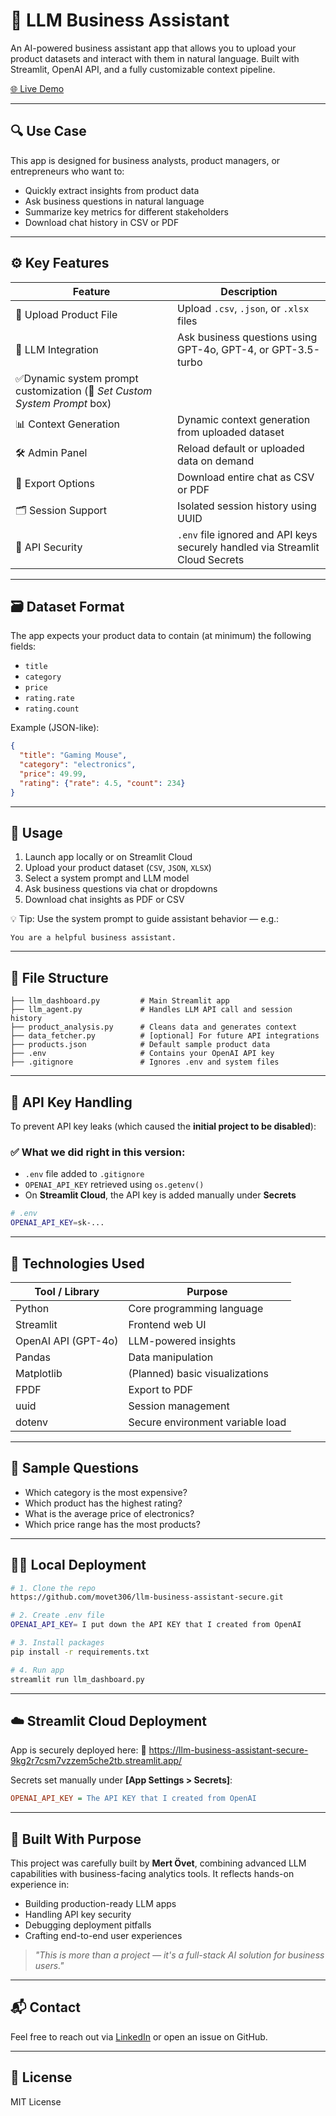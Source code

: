 # 🧠 LLM Business Assistant

An AI-powered business assistant app that allows you to upload your product datasets and interact with them in natural language. Built with Streamlit, OpenAI API, and a fully customizable context pipeline.

[🌐 Live Demo](https://llm-business-assistant-secure-9kg2r7csm7vzzem5che2tb.streamlit.app/)


---

## 🔍 Use Case
This app is designed for business analysts, product managers, or entrepreneurs who want to:

- Quickly extract insights from product data
- Ask business questions in natural language
- Summarize key metrics for different stakeholders
- Download chat history in CSV or PDF

---

## ⚙️ Key Features

| Feature | Description |
|---------|-------------|
| 📂 Upload Product File | Upload `.csv`, `.json`, or `.xlsx` files |
| 🧠 LLM Integration | Ask business questions using GPT-4o, GPT-4, or GPT-3.5-turbo |
| ✅Dynamic system prompt customization (🧠 _Set Custom System Prompt_ box) 
| 📊 Context Generation | Dynamic context generation from uploaded dataset |
| 🛠️ Admin Panel | Reload default or uploaded data on demand |
| 📑 Export Options | Download entire chat as CSV or PDF |
| 🗂 Session Support | Isolated session history using UUID |
| 🔐 API Security | `.env` file ignored and API keys securely handled via Streamlit Cloud Secrets |

---

## 🗃️ Dataset Format
The app expects your product data to contain (at minimum) the following fields:

- `title`
- `category`
- `price`
- `rating.rate`
- `rating.count`

Example (JSON-like):
```json
{
  "title": "Gaming Mouse",
  "category": "electronics",
  "price": 49.99,
  "rating": {"rate": 4.5, "count": 234}
}
```

---

## 🧪 Usage

1. Launch app locally or on Streamlit Cloud
2. Upload your product dataset (`CSV`, `JSON`, `XLSX`)
3. Select a system prompt and LLM model
4. Ask business questions via chat or dropdowns
5. Download chat insights as PDF or CSV

💡 Tip: Use the system prompt to guide assistant behavior — e.g.:
```text
You are a helpful business assistant.
```

---

## 📁 File Structure
```
├── llm_dashboard.py         # Main Streamlit app
├── llm_agent.py             # Handles LLM API call and session history
├── product_analysis.py      # Cleans data and generates context
├── data_fetcher.py          # [optional] For future API integrations
├── products.json            # Default sample product data
├── .env                     # Contains your OpenAI API key
├── .gitignore               # Ignores .env and system files
```

---

## 🔐 API Key Handling

To prevent API key leaks (which caused the **initial project to be disabled**):

### ✅ What we did right in this version:
- `.env` file added to `.gitignore`
- `OPENAI_API_KEY` retrieved using `os.getenv()`
- On **Streamlit Cloud**, the API key is added manually under **Secrets**

```bash
# .env
OPENAI_API_KEY=sk-...
```

---

## 🧰 Technologies Used

| Tool / Library     | Purpose                          |
|--------------------|----------------------------------|
| Python             | Core programming language        |
| Streamlit          | Frontend web UI                  |
| OpenAI API (GPT-4o)| LLM-powered insights             |
| Pandas             | Data manipulation                |
| Matplotlib         | (Planned) basic visualizations   |
| FPDF               | Export to PDF                    |
| uuid               | Session management               |
| dotenv             | Secure environment variable load |

---

## 🧪 Sample Questions
- Which category is the most expensive?
- Which product has the highest rating?
- What is the average price of electronics?
- Which price range has the most products?

---

## 🧑‍💻 Local Deployment
```bash
# 1. Clone the repo
https://github.com/movet306/llm-business-assistant-secure.git

# 2. Create .env file
OPENAI_API_KEY= I put down the API KEY that I created from OpenAI

# 3. Install packages
pip install -r requirements.txt

# 4. Run app
streamlit run llm_dashboard.py
```

---

## ☁️ Streamlit Cloud Deployment
App is securely deployed here:
🔗 https://llm-business-assistant-secure-9kg2r7csm7vzzem5che2tb.streamlit.app/

Secrets set manually under **[App Settings > Secrets]**:
```ini
OPENAI_API_KEY = The API KEY that I created from OpenAI
```

---

## 🧠 Built With Purpose
This project was carefully built by **Mert Övet**, combining advanced LLM capabilities with business-facing analytics tools. It reflects hands-on experience in:

- Building production-ready LLM apps
- Handling API key security
- Debugging deployment pitfalls
- Crafting end-to-end user experiences

> _"This is more than a project — it's a full-stack AI solution for business users."_

---

## 📬 Contact
Feel free to reach out via [LinkedIn](https://www.linkedin.com/in/mertovet/) or open an issue on GitHub.

---

## 📄 License
MIT License
